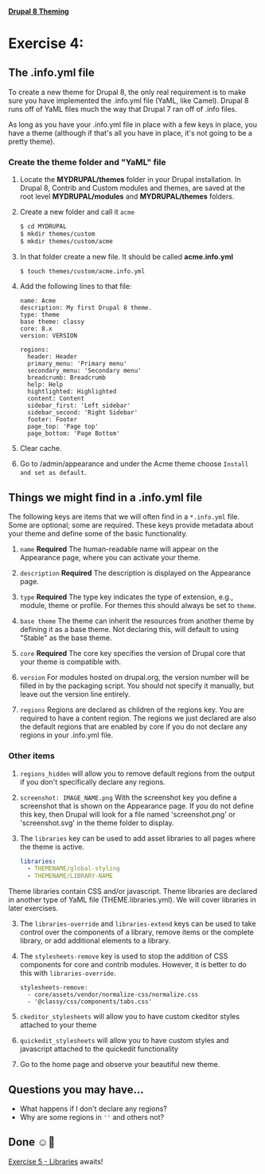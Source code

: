 #### [Drupal 8 Theming](README.md)

# Exercise 4: 

## The .info.yml file

To create a new theme for Drupal 8, the only real requirement is to make sure you have implemented the .info.yml file (YaML, like Camel). Drupal 8 runs off of YaML files much the way that Drupal 7 ran off of .info files.

As long as you have your .info.yml file in place with a few keys in place, you have a theme (although if that's all you have in place, it's not going to be a pretty theme).

### Create the theme folder and "YaML" file
1. Locate the **MYDRUPAL/themes** folder in your Drupal installation. In Drupal 8, Contrib and Custom modules and themes, are saved at the root level **MYDRUPAL/modules** and **MYDRUPAL/themes** folders.


2. Create a new folder and call it `acme`

    ```bash
    $ cd MYDRUPAL
    $ mkdir themes/custom 
    $ mkdir themes/custom/acme                 
    ```
3. In that folder create a new file. It should be called **acme.info.yml**

    ```bash
    $ touch themes/custom/acme.info.yml
    ```
4. Add the following lines to that file:

	```
	name: Acme
	description: My first Drupal 8 theme.
	type: theme
	base theme: classy
	core: 8.x
	version: VERSION
	
	regions:
 	  header: Header
 	  primary_menu: 'Primary menu'
 	  secondary_menu: 'Secondary menu'
 	  breadcrumb: Breadcrumb
 	  help: Help
 	  hightlighted: Highlighted
 	  content: Content
 	  sidebar_first: 'Left sidebar'
 	  sidebar_second: 'Right Sidebar'
 	  footer: Footer
 	  page_top: 'Page top'
 	  page_bottom: 'Page Bottom'
	```

5. Clear cache.

6. Go to /admin/appearance and under the Acme theme choose `Install and set as default`.

## Things we might find in a .info.yml file
The following keys are items that we will often find in a `*.info.yml` file. Some are optional; some are required. These keys provide metadata about your theme and define some of the basic functionality.

1. `name` **Required** 
The human-readable name will appear on the Appearance page, where you can activate your theme.

2. `description` **Required** The description is displayed on the Appearance page.

3. `type` **Required** The type key indicates the type of extension, e.g., module, theme or profile. For themes this should always be set to `theme`.
    
4. `base theme` The theme can inherit the resources from another theme by defining it as a base theme. Not declaring this, will default to using "Stable" as the base theme.
    
5. `core` **Required** The core key specifies the version of Drupal core that your theme is compatible with.
    
6. `version` For modules hosted on drupal.org, the version number will be filled in by the packaging script. You should not specify it manually, but leave out the version line entirely.

7. `regions` Regions are declared as children of the regions key. You are required to have a content region. The regions we just declared are also the default regions that are enabled by core if you do not declare any regions in your .info.yml file. 

### Other items
1. `regions_hidden` will allow you to remove default regions from the output if you don't specifically declare any regions.

1. `screenshot: IMAGE_NAME.png` With the screenshot key you define a screenshot that is shown on the Appearance page. If you do not define this key, then Drupal will look for a file named 'screenshot.png' or  'screenshot.svg' in the theme folder to display.
    
2. The `libraries` key can be used to add asset libraries to all pages where the theme is active.
	
	```yml
	libraries:
	  - THEMENAME/global-styling
	  - THEMENAME/LIBRARY-NAME
	```
Theme libraries contain CSS and/or javascript. Theme libraries are declared in another type of YaML file (THEME.libraries.yml). We will cover libraries in later exercises.

3. The `libraries-override` and `libraries-extend` keys can be used to take control over the components of a library, remove items or the complete library, or add additional elements to a library.

4. The `stylesheets-remove` key is used to stop the addition of CSS components for core and contrib modules. However, it is better to do this with `libraries-override`.

	```
	stylesheets-remove:
      - core/assets/vendor/normalize-css/normalize.css
      - '@classy/css/components/tabs.css'
	```
	
5. `ckeditor_stylesheets` will allow you to have custom ckeditor styles attached to your theme

6. `quickedit_stylesheets` will allow you to have custom styles and javascript attached to the quickedit functionality

7. Go to the home page and observe your beautiful new theme.


## Questions you may have...
+ What happens if I don't declare any regions?
+ Why are some regions in `''` and others not?

## Done ☺
[Exercise 5 - Libraries](exercise_05-libraries.md) awaits!

